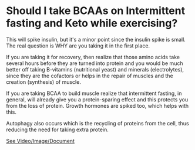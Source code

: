 # Should I take BCAAs on Intermittent fasting and Keto while exercising?

This will spike insulin, but it's a minor point since the insulin spike is small. The real question is WHY are you taking it in the first place.

If you are taking it for recovery, then realize that those amino acids take several hours before they are turned into protein and you would be much better off taking B-vitamins (nutritional yeast) and minerals (electrolytes), since they are the cofactors or helps in the repair of muscles and the creation (synthesis) of muscle.

If you are taking BCAA to build muscle realize that intermittent fasting, in general, will already give you a protein-sparing effect and this protects you from the loss of protein. Growth hormones are spiked too, which helps with this.

Autophagy also occurs which is the recycling of proteins from the cell, thus reducing the need for taking extra protein.

 [See Video/Image/Document](https://hls-player.drberg.com/asset?path=migrated-assets/taking-branched-chain-amino-acids-bcaa-on-keto-intermittent-fasting-plan-while-exercising)